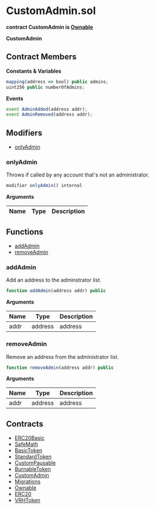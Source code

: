 ﻿# CustomAdmin.sol

**contract CustomAdmin is [Ownable](Ownable.md)**

**CustomAdmin**

## Contract Members
**Constants & Variables**

```js
mapping(address => bool) public admins;
uint256 public numberOfAdmins;
```

**Events**

```js
event AdminAdded(address addr);
event AdminRemoved(address addr);

```

## Modifiers

- [onlyAdmin](#onlyadmin)

### onlyAdmin

Throws if called by any account that's not an administrator.

```js
modifier onlyAdmin() internal
```

**Arguments**

| Name        | Type           | Description  |
| ------------- |------------- | -----|

## Functions

- [addAdmin](#addadmin)
- [removeAdmin](#removeadmin)

### addAdmin

Add an address to the adminstrator list.

```js
function addAdmin(address addr) public

```

**Arguments**

| Name        | Type           | Description  |
| ------------- |------------- | -----|
| addr | address | address | 

### removeAdmin

Remove an address from the administrator list.

```js
function removeAdmin(address addr) public

```

**Arguments**

| Name        | Type           | Description  |
| ------------- |------------- | -----|
| addr | address | address | 

## Contracts

- [ERC20Basic](ERC20Basic.md)
- [SafeMath](SafeMath.md)
- [BasicToken](BasicToken.md)
- [StandardToken](StandardToken.md)
- [CustomPausable](CustomPausable.md)
- [BurnableToken](BurnableToken.md)
- [CustomAdmin](CustomAdmin.md)
- [Migrations](Migrations.md)
- [Ownable](Ownable.md)
- [ERC20](ERC20.md)
- [VRHToken](VRHToken.md)

